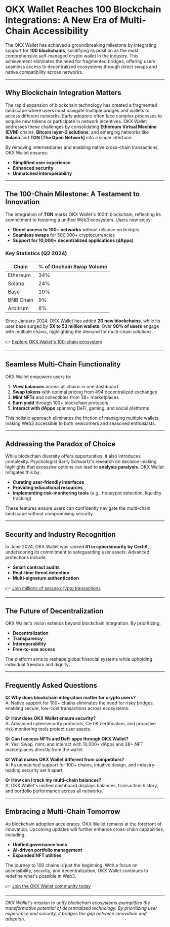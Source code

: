 # OKX Wallet Reaches 100 Blockchain Integrations: A New Era of Multi-Chain Accessibility  

The OKX Wallet has achieved a groundbreaking milestone by integrating support for **100 blockchains**, solidifying its position as the most comprehensive self-managed crypto wallet in the industry. This achievement eliminates the need for fragmented bridges, offering users seamless access to decentralized ecosystems through direct swaps and native compatibility across networks.  

---

## Why Blockchain Integration Matters  

The rapid expansion of blockchain technology has created a fragmented landscape where users must navigate multiple bridges and wallets to access different networks. Early adopters often face complex processes to acquire new tokens or participate in network incentives. OKX Wallet addresses these challenges by consolidating **Ethereum Virtual Machine (EVM)** chains, **Bitcoin layer-2 solutions**, and emerging networks like **Solana** and **TON (The Open Network)** into a single interface.  

By removing intermediaries and enabling native cross-chain transactions, OKX Wallet ensures:  
- **Simplified user experience**  
- **Enhanced security**  
- **Unmatched interoperability**  

---

## The 100-Chain Milestone: A Testament to Innovation  

The integration of **TON** marks OKX Wallet's 100th blockchain, reflecting its commitment to fostering a unified Web3 ecosystem. Users now enjoy:  
- **Direct access to 100+ networks** without reliance on bridges  
- **Seamless swaps** for 500,000+ cryptocurrencies  
- **Support for 10,000+ decentralized applications (dApps)**  

### Key Statistics (Q2 2024)  
| **Chain** | **% of Onchain Swap Volume** |  
|-----------|-------------------------------|  
| Ethereum  | 34%                          |  
| Solana    | 24%                          |  
| Base      | 10%                          |  
| BNB Chain | 9%                           |  
| Arbitrum  | 6%                           |  

Since January 2024, OKX Wallet has added **20 new blockchains**, while its user base surged by **5X to 53 million wallets**. Over **90% of users** engage with multiple chains, highlighting the demand for multi-chain solutions.  

👉 [Explore OKX Wallet's 100-chain ecosystem](https://bit.ly/okx-bonus)  

---

## Seamless Multi-Chain Functionality  

OKX Wallet empowers users to:  
1. **View balances** across all chains in one dashboard  
2. **Swap tokens** with optimal pricing from 494 decentralized exchanges  
3. **Mint NFTs** and collectibles from 38+ marketplaces  
4. **Earn yield** through 100+ blockchain protocols  
5. **Interact with dApps** spanning DeFi, gaming, and social platforms  

This holistic approach eliminates the friction of managing multiple wallets, making Web3 accessible to both newcomers and seasoned enthusiasts.  

---

## Addressing the Paradox of Choice  

While blockchain diversity offers opportunities, it also introduces complexity. Psychologist Barry Schwartz's research on decision-making highlights that excessive options can lead to **analysis paralysis**. OKX Wallet mitigates this by:  
- **Curating user-friendly interfaces**  
- **Providing educational resources**  
- **Implementing risk-monitoring tools** (e.g., honeypot detection, liquidity tracking)  

These features ensure users can confidently navigate the multi-chain landscape without compromising security.  

---

## Security and Industry Recognition  

In June 2024, OKX Wallet was ranked **#1 in cybersecurity by CertiK**, underscoring its commitment to safeguarding user assets. Advanced protections include:  
- **Smart contract audits**  
- **Real-time threat detection**  
- **Multi-signature authentication**  

👉 [Join millions of secure crypto transactions](https://bit.ly/okx-bonus)  

---

## The Future of Decentralization  

OKX Wallet's vision extends beyond blockchain integration. By prioritizing:  
- **Decentralization**  
- **Transparency**  
- **Interoperability**  
- **Free-to-use access**  

The platform aims to reshape global financial systems while upholding individual freedom and dignity.  

---

## Frequently Asked Questions  

**Q: Why does blockchain integration matter for crypto users?**  
A: Native support for 100+ chains eliminates the need for risky bridges, enabling secure, low-cost transactions across ecosystems.  

**Q: How does OKX Wallet ensure security?**  
A: Advanced cybersecurity protocols, CertiK certification, and proactive risk-monitoring tools protect user assets.  

**Q: Can I access NFTs and DeFi apps through OKX Wallet?**  
A: Yes! Swap, mint, and interact with 10,000+ dApps and 38+ NFT marketplaces directly from the wallet.  

**Q: What makes OKX Wallet different from competitors?**  
A: Its unmatched support for 100+ chains, intuitive design, and industry-leading security set it apart.  

**Q: How can I track my multi-chain balances?**  
A: OKX Wallet's unified dashboard displays balances, transaction history, and portfolio performance across all networks.  

---

## Embracing a Multi-Chain Tomorrow  

As blockchain adoption accelerates, OKX Wallet remains at the forefront of innovation. Upcoming updates will further enhance cross-chain capabilities, including:  
- **Unified governance tools**  
- **AI-driven portfolio management**  
- **Expanded NFT utilities**  

The journey to 100 chains is just the beginning. With a focus on accessibility, security, and decentralization, OKX Wallet continues to redefine what's possible in Web3.  

👉 [Join the OKX Wallet community today](https://bit.ly/okx-bonus)  

---  

*OKX Wallet's mission to unify blockchain ecosystems exemplifies the transformative potential of decentralized technology. By prioritizing user experience and security, it bridges the gap between innovation and adoption.*